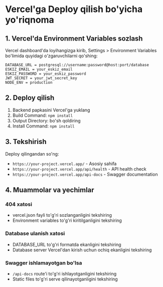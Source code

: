 # Vercel'ga Deploy qilish bo'yicha yo'riqnoma

## 1. Vercel'da Environment Variables sozlash

Vercel dashboard'da loyihangizga kirib, Settings > Environment Variables bo'limida quyidagi o'zgaruvchilarni qo'shing:

```
DATABASE_URL = postgresql://username:password@host:port/database
ESKIZ_EMAIL = your_eskiz_email
ESKIZ_PASSWORD = your_eskiz_password
JWT_SECRET = your_jwt_secret_key
NODE_ENV = production
```

## 2. Deploy qilish

1. Backend papkasini Vercel'ga yuklang
2. Build Command: `npm install`
3. Output Directory: bo'sh qoldiring
4. Install Command: `npm install`

## 3. Tekshirish

Deploy qilingandan so'ng:
- `https://your-project.vercel.app/` - Asosiy sahifa
- `https://your-project.vercel.app/api/health` - API health check
- `https://your-project.vercel.app/api-docs` - Swagger documentation

## 4. Muammolar va yechimlar

### 404 xatosi
- vercel.json fayli to'g'ri sozlanganligini tekshiring
- Environment variables to'g'ri kiritilganligini tekshiring

### Database ulanish xatosi
- DATABASE_URL to'g'ri formatda ekanligini tekshiring
- Database server Vercel'dan kirish uchun ochiq ekanligini tekshiring

### Swagger ishlamayotgan bo'lsa
- `/api-docs` route'i to'g'ri ishlayotganligini tekshiring
- Static files to'g'ri serve qilinayotganligini tekshiring